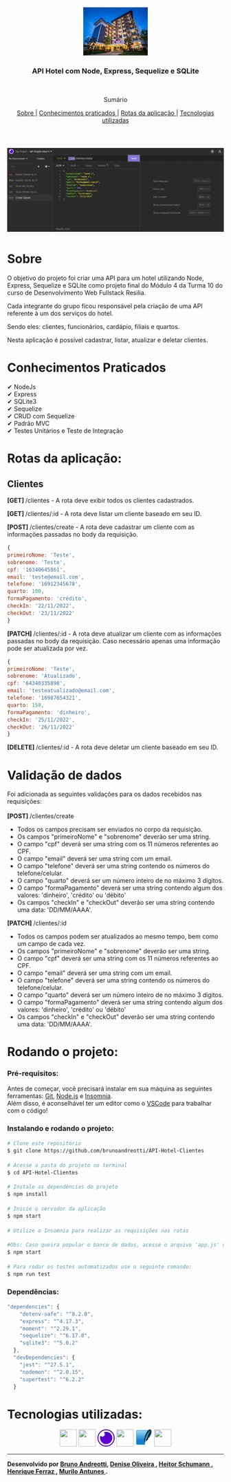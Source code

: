 <br />
<p align="center">
    <img src="./readme/download.jpg" alt="Logo" width="150">

  <h3 align="center">API Hotel com Node, Express, Sequelize e SQLite</h3>
 <br />
  <p align="center">
     Sumário
      <p align="center">
  <a href="#sobre"> Sobre </a> |
  <a href="#conhecimentos-praticados"> Conhecimentos praticados </a> |
  <a href="#rotas-da-aplicação"> Rotas da aplicação </a> |
  <a href="#tecnologias-utilizadas"> Tecnologias utilizadas </a>      
       <br />
    <br />
    <h1 align="center">
    <img src="./readme/api.gif" alt="gif-readme">
 </h1>
  </p>
</p>


# Sobre
O objetivo do projeto foi criar uma API para um hotel utilizando Node, Express, Sequelize e SQLite como projeto final do Módulo 4 da Turma 10 do curso de Desenvolvimento Web Fullstack Resilia.

Cada integrante do grupo ficou responsável pela criação de uma API referente à um dos serviços do hotel. 

Sendo eles: clientes, funcionários, cardápio, filiais e quartos.

Nesta aplicação é possível cadastrar, listar, atualizar e deletar clientes.

# Conhecimentos Praticados
✔ NodeJs <br>
✔ Express <br>
✔ SQLite3 <br>
✔ Sequelize <br>
✔ CRUD com Sequelize <br>
✔ Padrão MVC <br>
✔ Testes Unitários e Teste de Integração


# Rotas da aplicação:

## Clientes

<b>[GET] </b> /clientes - A rota deve exibir todos os clientes cadastrados.<br>

<b>[GET] </b> /clientes/:id - A rota deve listar um cliente baseado em seu ID.<br>

<b>[POST] </b> /clientes/create - A rota deve cadastrar um cliente com as informações passadas no body da requisição.<br>

```javascript
{
primeiroNome: 'Teste',
sobrenome: 'Teste',
cpf: '16340645861',
email: 'teste@email.com',
telefone: '16912345678',
quarto: 100,
formaPagamento: 'crédito',
checkIn: '22/11/2022',
checkOut: '23/11/2022'
}
```

<b>[PATCH] </b> /clientes/:id - A rota deve atualizar um cliente com as informações passadas no body da requisição. Caso necessário apenas uma informação pode ser atualizada por vez.<br>

```javascript
{
primeiroNome: 'Teste',
sobrenome: 'Atualizado',
cpf: '64340335898',
email: 'testeatualizado@email.com',
telefone: '16987654321',
quarto: 150,
formaPagamento: 'dinheiro',
checkIn: '25/11/2022',
checkOut: '26/11/2022'
}
```

<b>[DELETE] </b> /clientes/:id - A rota deve deletar um cliente baseado em seu ID.<br>

# Validação de dados
 Foi adicionada as seguintes validações para os dados recebidos nas requisições: <br><br>
 <b>[POST] </b> /clientes/create <br>
   - Todos os campos precisam ser enviados no corpo da requisição.
   - Os campos "primeiroNome" e "sobrenome" deverão ser uma string.
   - O campo "cpf" deverá ser uma string com os 11 números referentes ao CPF.<br>
   - O campo "email" deverá ser uma string com um email.<br>
   - O campo "telefone" deverá ser uma string contendo os números do telefone/celular.<br>
   - O campo "quarto" deverá ser um número inteiro de no máximo 3 dígitos.<br>
   - O campo "formaPagamento" deverá ser uma string contendo algum dos valores: 'dinheiro', 'crédito' ou 'débito'<br>
   - Os campos "checkIn" e "checkOut" deverão ser uma string contendo uma data: 'DD/MM/AAAA'.

 <b>[PATCH] </b> /clientes/:id
   - Todos os campos podem ser atualizados ao mesmo tempo, bem como um campo de cada vez.
   - Os campos "primeiroNome" e "sobrenome" deverão ser uma string.
   - O campo "cpf" deverá ser uma string com os 11 números referentes ao CPF.<br>
   - O campo "email" deverá ser uma string com um email.<br>
   - O campo "telefone" deverá ser uma string contendo os números do telefone/celular.<br>
   - O campo "quarto" deverá ser um número inteiro de no máximo 3 dígitos.<br>
   - O campo "formaPagamento" deverá ser uma string contendo algum dos valores: 'dinheiro', 'crédito' ou 'débito'<br>
   - Os campos "checkIn" e "checkOut" deverão ser uma string contendo uma data: 'DD/MM/AAAA'.
 
 
 

# Rodando o projeto:

### Pré-requisitos:
Antes de começar, você precisará instalar em sua máquina as seguintes ferramentas:
[Git](https://git-scm.com), [Node.js](https://nodejs.org/en/) e [Insomnia](https://insomnia.rest/download). <br> Além disso, é aconselhável ter um editor como o [VSCode](https://code.visualstudio.com/) para trabalhar com o código!

### Instalando e rodando o projeto:


```bash
# Clone este repositório
$ git clone https://github.com/brunoandreotti/API-Hotel-Clientes

# Acesse a pasta do projeto no terminal
$ cd API-Hotel-Clientes

# Instale as dependências do projeto
$ npm install

# Inicie o servidor da aplicação
$ npm start

# Utilize o Insomnia para realizar as requisições nas rotas

#Obs: Caso queira popular o banco de dados, acesse o arquivo 'app.js' no VSCode, remova o '//' da linha 29 e execute o comando:
$ npm start

# Para rodar os testes automatizados use o seguinte comando:
$ npm run test

```

### Dependências:
```javascript
"dependencies": {
    "dotenv-safe": "^8.2.0",
    "express": "^4.17.3",
    "moment": "^2.29.1",
    "sequelize": "^6.17.0",
    "sqlite3": "^5.0.2"
  },
  "devDependencies": {
    "jest": "^27.5.1",
    "nodemon": "^2.0.15",
    "supertest": "^6.2.2"
  }
```






# Tecnologias utilizadas: 
<p align="center">
<a href="https://nodejs.org/en/"><img src="https://cdn.jsdelivr.net/gh/devicons/devicon/icons/nodejs/nodejs-original.svg" height="40" width="40" /></a> <a href="https://expressjs.com/pt-br/"><img src="https://img.shields.io/badge/Express.js-404D59?style=for-the-badge" height="40" width="40" /></a> <a href="https://insomnia.rest/download"><img src="https://raw.githubusercontent.com/brunoandreotti/biblioteca-backend/79c23c6a4bdd0bc6cb95463ee47741f2226cb0b1/readme/insomnia.svg" height="40" width="40" /></a> <a href="https://sequelize.org"><img src="https://cdn.jsdelivr.net/gh/devicons/devicon/icons/sequelize/sequelize-original.svg" height="40" width="40" /></a> <a href="https://www.sqlite.org/index.html"><img src="./readme/sqlite-icon.svg" height="40" width="40" /></a> <a href="https://jestjs.io/pt-BR/"><img src="https://cdn.jsdelivr.net/gh/devicons/devicon/icons/jest/jest-plain.svg" height="40" width="40" /></a>
</p>



---
**Desenvolvido por <a href="https://www.linkedin.com/in/bruno-andreotti/"> Bruno Andreotti</a>, <a href="https://www.linkedin.com/in/denise-g-oliveira/"> Denise Oliveira </a>, <a href="https://www.linkedin.com/in/heitorschumann/"> Heitor Schumann </a>, <a href="https://www.linkedin.com/in/henrique-ferraz-a46123219/"> Henrique Ferraz </a>, <a href="https://www.linkedin.com/in/murilo-antunes-bb1143228/"> Murilo Antunes </a>.**

